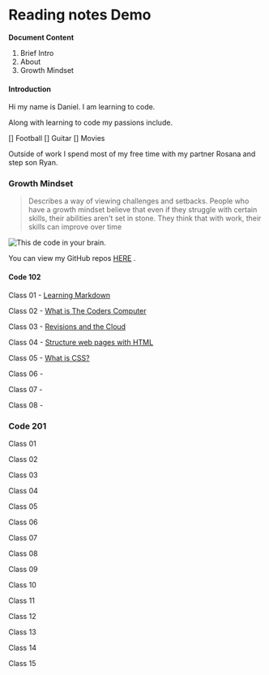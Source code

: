 # Reading notes Demo

**Document Content**

1. Brief Intro
2. About
3. Growth Mindset

#### Introduction
Hi my name is Daniel.  I am learning to code.

Along with learning to code my passions include.

[] Football
[] Guitar
[] Movies

Outside of work I spend most of my free time with my partner Rosana and step son Ryan.


### Growth Mindset ###

 >Describes a way of viewing challenges and setbacks. People who have a growth mindset believe that even if they struggle with certain skills, their abilities aren't set in stone. They think that with work, their skills can improve over time

![This de code in your brain.](https://news.mit.edu/sites/default/files/styles/news_article__image_gallery/public/images/202012/MIT-Coding-Brain-01-press_0.jpg?itok=JKoUflf8)


You can view my GitHub repos [HERE](danielquilo/readings-notes-v1) .


#### Code 102 ####

Class 01 - [Learning Markdown](https://danielquilo.github.io/readings-notes-v1/code-102/102class-01)

Class 02 - [What is The Coders Computer](https://danielquilo.github.io/readings-notes-v1/code-102/102class-02)

Class 03 - [Revisions and the Cloud](https://danielquilo.github.io/readings-notes-v1/code-102/102class-03)

Class 04 - [Structure web pages with HTML](https://danielquilo.github.io/readings-notes-v1/code-102/102class-04)

Class 05 - [What is CSS?](https://danielquilo.github.io/readings-notes-v1/code-102/102class-05)

Class 06 - [](https://danielquilo.github.io/readings-notes-v1/code-102/102class-06)

Class 07 - [](https://danielquilo.github.io/readings-notes-v1/code-102/102class-07)

Class 08 - [](https://danielquilo.github.io/readings-notes-v1/code-102/102class-08)

### Code 201 ###

Class 01 [](https://danielquilo.github.io/readings-notes-v1/code-201/201class-01)

Class 02 [](https://danielquilo.github.io/readings-notes-v1/code-201/201class-02)

Class 03 [](https://danielquilo.github.io/readings-notes-v1/code-201/201class-03)

Class 04 [](https://danielquilo.github.io/readings-notes-v1/code-201/201class-04)

Class 05 [](https://danielquilo.github.io/readings-notes-v1/code-201/201class-05)

Class 06 [](https://danielquilo.github.io/readings-notes-v1/code-201/201class-06)

Class 07 [](https://danielquilo.github.io/readings-notes-v1/code-201/201class-07)

Class 08 [](https://danielquilo.github.io/readings-notes-v1/code-201/201class-08)

Class 09 [](https://danielquilo.github.io/readings-notes-v1/code-201/201class-09)

Class 10 [](https://danielquilo.github.io/readings-notes-v1/code-201/201class-10)

Class 11 [](https://danielquilo.github.io/readings-notes-v1/code-201/201class-11)

Class 12 [](https://danielquilo.github.io/readings-notes-v1/code-201/201class-12)

Class 13 [](https://danielquilo.github.io/readings-notes-v1/code-201/201class-13)

Class 14 [](https://danielquilo.github.io/readings-notes-v1/code-201/201class-14)

Class 15 [](https://danielquilo.github.io/readings-notes-v1/code-201/201class-15)